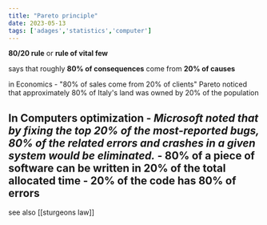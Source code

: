 ```yaml
---
title: "Pareto principle"
date: 2023-05-13
tags: ['adages','statistics','computer']
---
```


**80/20 rule** or **rule of vital few**

says that roughly **80% of consequences** come from **20% of causes**


in Economics -
"80% of sales come from 20% of clients"
Pareto noticed that approximately 80% of Italy's land was owned by 20% of the population

In Computers 
	optimization 
	-  *Microsoft noted that by fixing the top 20% of the most-reported bugs, 80% of the related errors and crashes in a given system would be eliminated.*
	- 80% of a piece of software can be written in 20% of the total allocated time
	- 20% of the code has 80% of errors 
- 

see also [[sturgeons law]]